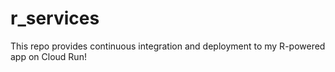 # r_services
This repo provides continuous integration and deployment to my R-powered app on Cloud Run!
